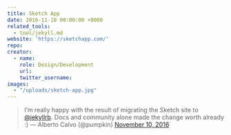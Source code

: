 ```yaml
---
title: Sketch App
date: 2016-11-10 00:00:00 +0000
related_tools:
  - tool/jekyll.md
website: 'https://sketchapp.com/'
repo:
creator:
  - name:
    role: Design/Development
    url:
    twitter_username:
images:
  - "/uploads/sketch-app.jpg"
---
```


> I’m really happy with the result of migrating the Sketch site to [@jekyllrb](https://twitter.com/jekyllrb). Docs and community alone made the change worth already :)
> — Alberto Calvo (@pumpkin) [November 10, 2016](https://twitter.com/pumpkin/status/796708628090748928)

<script async="" src="//platform.twitter.com/widgets.js" charset="utf-8"></script>
